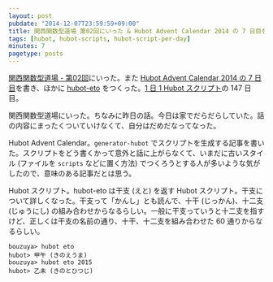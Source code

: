 ```yaml
---
layout: post
pubdate: "2014-12-07T23:59:59+09:00"
title: 関西関数型道場 第02回にいった & Hubot Advent Calendar 2014 の 7 日目をかいた & hubot-eto をつくった
tags: [hubot, hubot-scripts, hubot-script-per-day]
minutes: 7
pagetype: posts
---
```

[関西関数型道場 - 第02回][kansaifp-2]にいった。また [Hubot Advent Calendar 2014 の 7 日目][hubot-adventar-2014-7]を書き、ほかに [hubot-eto][gh:bouzuya/hubot-eto] をつくった。[1 日 1 Hubot スクリプト][hubot-script-per-day]の 147 日目。

関西関数型道場にいった。ちなみに昨日の話。今日は家でだらだらしていた。話の内容にまったくついていけなくて、自分はだめだなってなった。

Hubot Advent Calendar。`generator-hubot` でスクリプトを生成する記事を書いた。スクリプトをどう書くかって意外と話に上がらなくて、いまだに古いスタイル (ファイルを `scripts` などに置く方法) でつくろうとする人が多いような気がしたので、意味のある記事だとは思う。

Hubot スクリプト。hubot-eto は干支 (えと) を返す Hubot スクリプト。干支について詳しくなった。干支って「かんし」とも読んで、十干 (じっかん)、十二支 (じゅうにし) の組み合わせからなるらしい。一般に干支っていうと十二支を指すけど、正しくは干支の名前の通り、十干、十二支を組み合わせた 60 通りからなるらしい。

    bouzuya> hubot eto
    hubot> 甲午 (きのえうま)
    bouzuya> hubot eto 2015
    hubot> 乙未 (きのとひつじ)

[hubot-adventar-2014]: http://www.adventar.org/calendars/384
[hubot-adventar-2014-1]: http://qiita.com/bouzuya/items/c7d0ad80c357aab6b696
[hubot-adventar-2014-2]: http://qiita.com/bouzuya/items/11c0c6da2b3ad54b827f
[hubot-adventar-2014-3]: http://qiita.com/bouzuya/items/2a200c9e8a45e2478bc2
[hubot-adventar-2014-4]: http://qiita.com/bouzuya/items/4c0206d72ff22ade9339
[hubot-adventar-2014-6]: http://qiita.com/bouzuya/items/4e051f68f8d68a2944b0
[hubot-adventar-2014-7]: http://qiita.com/bouzuya/items/2e935c99647b93d8ee1d
[hubot-script-per-day]: http://blog.bouzuya.net/posts?tags=hubot-script-per-day
[gh:bouzuya/hubot-eto]: https://github.com/bouzuya/hubot-eto
[kansaifp-2]: http://kansaifp.doorkeeper.jp/events/17206

